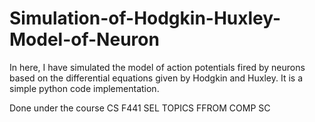 # Simulation-of-Hodgkin-Huxley-Model-of-Neuron
In here, I have simulated the model of action potentials fired by neurons based on the differential equations given by Hodgkin and Huxley. 
It is a simple python code implementation. 

Done under the course CS F441 SEL TOPICS FFROM COMP SC
